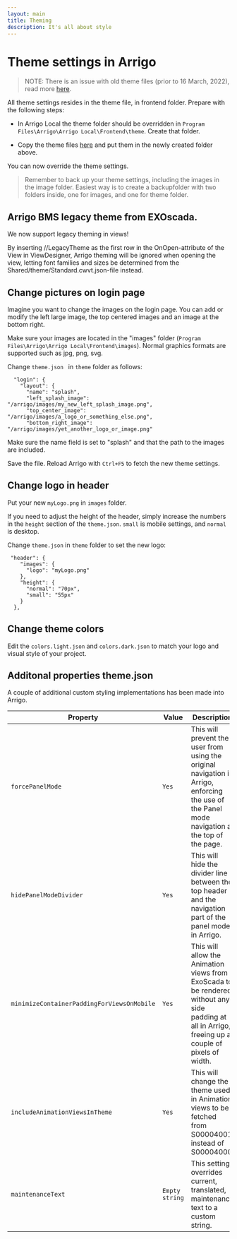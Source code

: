 ```yaml
---
layout: main
title: Theming
description: It's all about style
---
```

# Theme settings in Arrigo

> NOTE: There is an issue with old theme files (prior to 16 March, 2022), read more [here](https://github.com/rssoftwareab/arrigo-support/blob/master/docs/support/index.md#adding-new-chart-signal-gives-this-content-was-not-properly-loaded).

All theme settings resides in the theme file, in frontend folder. Prepare with the following steps:

- In Arrigo Local the theme folder should be overridden in `Program Files\Arrigo\Arrigo Local\Frontend\theme`. Create that folder.

- Copy the theme files [here](./theme_arrigo/index.md) and put them in the newly created folder above.  

You can now override the theme settings.

> Remember to back up your theme settings, including the images in the image folder. Easiest way is to create a backupfolder with two folders inside, one for images, and one for theme folder. 

## Arrigo BMS legacy theme from EXOscada.

We now support legacy theming in views!

By inserting //LegacyTheme as the first row in the OnOpen-attribute of the View in ViewDesigner, Arrigo theming will be ignored when opening the view, letting font families and sizes be determined from the Shared/theme/Standard.cwvt.json-file instead.

## Change pictures on login page

Imagine you want to change the images on the login page. You can add or modify the left large image, the top centered images and an image at the bottom right.

Make sure your images are located in the "images" folder (`Program Files\Arrigo\Arrigo Local\Frontend\images`). Normal graphics formats are supported such as jpg, png, svg.

Change `theme.json ` in `theme` folder as follows:

```
  "login": {
    "layout": {
      "name": "splash",
      "left_splash_image": "/arrigo/images/my_new_left_splash_image.png",
      "top_center_image": "/arrigo/images/a_logo_or_something_else.png",
      "bottom_right_image": "/arrigo/images/yet_another_logo_or_image.png"
```
Make sure the name field is set to "splash" and that the path to the images are included.

Save the file. Reload Arrigo with `Ctrl+F5` to fetch the new theme settings. 

## Change logo in header

Put your new `myLogo.png` in `images` folder. 

If you need to adjust the height of the header, simply increase the numbers in the `height` section of the `theme.json`. `small`  is mobile settings, and `normal` is desktop.

Change `theme.json` in `theme` folder to set the new logo:

```
 "header": {
    "images": {
      "logo": "myLogo.png"
    },
    "height": {
      "normal": "70px",
      "small": "55px"
    }
  },
```

## Change theme colors

Edit the `colors.light.json` and `colors.dark.json` to match your logo and visual style of your project. 

## Additonal properties theme.json

A couple of additional custom styling implementations has been made into Arrigo.  

| Property | Value | Description |
| -------- | ----- | ----------- |
| `forcePanelMode` | `Yes` |  This will prevent the user from using the original navigation in Arrigo, enforcing the use of the Panel mode navigation at the top of the page. |
|`hidePanelModeDivider` | `Yes` | This will hide the divider line between the top header and the navigation part of the panel mode in Arrigo. |
| `minimizeContainerPaddingForViewsOnMobile` | `Yes` | This will allow the Animation views from ExoScada to be rendered without any side padding at all in Arrigo, freeing up a couple of pixels of width. |
| `includeAnimationViewsInTheme` | `Yes` | This will change the theme used in Animation views to be fetched from S00004001 instead of S00004000 |
| `maintenanceText` | `Empty string` | This setting overrides current, translated, maintenance text to a custom string. |